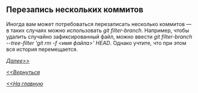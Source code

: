 ## Перезапись нескольких коммитов

Иногда вам может потребоваться перезаписать несколько коммитов — в таких случаях можно использовать *git filter-branch*. Например, чтобы удалить случайно зафиксированный файл, можно ввести *git filter-branch --tree-filter 'git rm -f <имя файла>' HEAD*. Однако учтите, что при этом вся история перемещается.

[*Далее>>*](/block/block26.md)

[*<<Вернуться*](/block/block24.md)

[*<<На главную*](./readme.md)